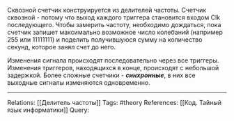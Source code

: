 Сквозной счетчик конструируется из делителей частоты. Счетчик сквозной  - потому что выход каждого триггера становится входом Clk последующего. 
Чтобы замерить частоту, необходимо дождаться, пока счетчик запишет максимально возможное число колебаний (например 255 или 11111111) и поделить получившуюся сумму на количество секунд, которое занял счет до него. 

Изменения сигнала происходят последовательно через все триггеры. Изменения триггеров, находящихся в конце, происходят с небольшой задержкой. Более сложные счетчики - ***синхронные***, в них все выходные сигналы изменяются одновременно. 

___
Relations: [[Делитель частоты]] 
Tags: #theory 
References: [[Код. Тайный язык информатики]] 
Query: 
